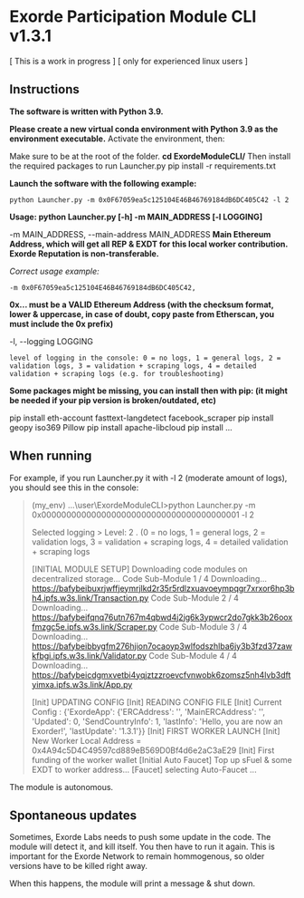 
# Exorde Participation Module CLI v1.3.1

[ This is a work in progress ] 
[ only for experienced linux users ]

## Instructions

**The software is written with Python 3.9.**

**Please create a new virtual conda environment with Python 3.9 as the environment executable.**
Activate the environment, then:

Make sure to be at the root of the folder.
**cd ExordeModuleCLI/**
Then install the required packages to run Launcher.py
    pip install -r requirements.txt

**Launch the software with the following example:**

    python Launcher.py -m 0x0F67059ea5c125104E46B46769184dB6DC405C42 -l 2

**Usage: python Launcher.py [-h] -m MAIN_ADDRESS [-l LOGGING]**

 -m MAIN_ADDRESS, --main-address MAIN_ADDRESS
**Main Ethereum Address, which will get all REP & EXDT for this local worker contribution. Exorde Reputation is
 non-transferable.**

 *Correct usage example:*

    -m 0x0F67059ea5c125104E46B46769184dB6DC405C42,

  **0x... must be a VALID Ethereum Address (with the checksum format, lower &  uppercase, in case of doubt, copy paste from Etherscan, you must include the 0x prefix)**   

-l,  --logging LOGGING

    level of logging in the console: 0 = no logs, 1 = general logs, 2 = validation logs, 3 = validation + scraping logs, 4 = detailed validation + scraping logs (e.g. for troubleshooting)


**Some packages might be missing, you can install then with pip: (it might be needed if your pip version is broken/outdated, etc)**

pip install eth-account fasttext-langdetect facebook_scraper
pip install geopy iso369 Pillow
pip install apache-libcloud
pip install ...

## When running

For example, if you run Launcher.py it with -l 2 (moderate amount of logs), you should see this in the console:

> (my_env) \...\user\ExordeModuleCLI>python Launcher.py -m 0x0000000000000000000000000000000000000001 -l 2 
> 
> Selected logging > Level:  2 .  (0 = no logs, 1 = general logs, 2 = validation logs, 3 =
> validation + scraping logs, 4 = detailed validation + scraping logs
> 
> [INITIAL MODULE SETUP] Downloading code modules on decentralized
> storage...
>         Code Sub-Module  1  /  4        Downloading...   https://bafybeibuxrjwffjeymrjlkd2r35r5rdlzxuavoeympqgr7xrxor6hp3bh4.ipfs.w3s.link/Transaction.py
>         Code Sub-Module  2  /  4        Downloading...   https://bafybeifqnq76utn767m4qbwd4j2jg6k3ypwcr2do7gkk3b26ooxfmzgc5e.ipfs.w3s.link/Scraper.py
>         Code Sub-Module  3  /  4        Downloading...   https://bafybeibbygfm276hjion7ocaoyp3wlfodszhlba6jy3b3fzd37zawkfbgi.ipfs.w3s.link/Validator.py
>         Code Sub-Module  4  /  4        Downloading...   https://bafybeicdgmxvetbi4yqjztzzroevcfvnwobk6zomsz5nh4lvb3dftyimxa.ipfs.w3s.link/App.py
> 
> [Init] UPDATING CONFIG [Init] READING CONFIG FILE [Init] Current Config :  {'ExordeApp': {'ERCAddress': '', 'MainERCAddress': '',  'Updated': 0, 'SendCountryInfo': 1, 'lastInfo': 'Hello, you are now an
> Exorder!', 'lastUpdate': '1.3.1'}}
>  [Init] FIRST WORKER LAUNCH
>  [Init] New Worker Local Address =  0x4A94c5D4C49597cd889eB569D0Bf4d6e2aC3aE29
> [Init] First funding of the worker wallet [Initial Auto Faucet] Top up
> sFuel & some EXDT to worker address... 
> [Faucet] selecting Auto-Faucet ...

The module is autonomous.

## Spontaneous updates

Sometimes, Exorde Labs needs to push some update in the code. The module will detect it, and kill itself.
You then have to run it again. This is important for the Exorde Network to remain hommogenous, so older versions have to be killed right away.

When this happens, the module will print a message & shut down.
